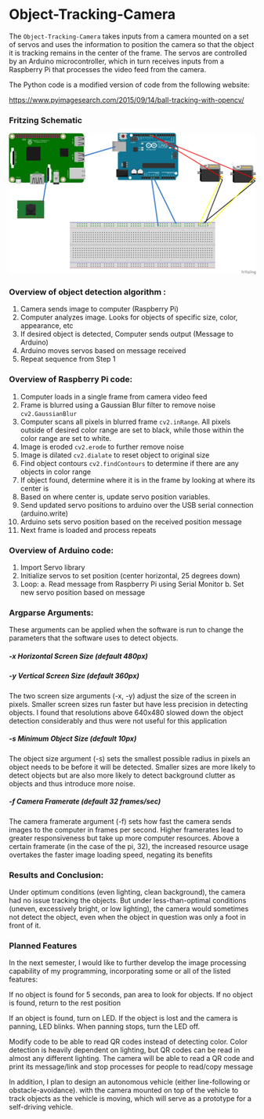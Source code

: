 # Object-Tracking-Camera

The <code>Object-Tracking-Camera</code> takes inputs from a camera mounted on a set of servos and uses the information to position the camera so that 
the object it is tracking remains in the center of the frame. The servos are controlled by an Arduino microcontroller, which in turn 
receives inputs from a Raspberry Pi that processes the video feed from the camera. 

The Python code is a modified version of code from the following website:

https://www.pyimagesearch.com/2015/09/14/ball-tracking-with-opencv/

### Fritzing Schematic
![alt text](https://raw.githubusercontent.com/StefPres/Object-Tracking-Camera/master/Images/Ard_Rasp_Camera_bb.png)

### Overview of object detection algorithm :
1. Camera sends image to computer (Raspberry Pi)
2. Computer analyzes image. Looks for objects of specific size, color, appearance, etc
3. If desired object is detected, Computer sends output (Message to Arduino)
4. Arduino moves servos based on message received
5. Repeat sequence from Step 1

### Overview of Raspberry Pi code:
1. Computer loads in a single frame from camera video feed
2. Frame is blurred using a Gaussian Blur filter to remove noise <code>cv2.GaussianBlur</code>
3. Computer scans all pixels in blurred frame <code>cv2.inRange</code>. All pixels outside of desired color range are set to black, 
while those within the color range are set to white.
4. Image is eroded <code>cv2.erode</code> to further remove noise
5. Image is dilated <code>cv2.dialate</code> to reset object to original size
6. Find object contours <code>cv2.findContours</code> to determine if there are any objects in color range
7. If object found, determine where it is in the frame by looking at where its center is
8. Based on where center is, update servo position variables.
9. Send updated servo positions to arduino over the USB serial connection (arduino.write)
10. Arduino sets servo position based on the received position message
11. Next frame is loaded and process repeats

### Overview of Arduino code:
1. Import Servo library
2. Initialize servos to set position (center horizontal, 25 degrees down)
3. Loop:
a. Read message from Raspberry Pi using Serial Monitor
b. Set new servo position based on message

### Argparse Arguments:
These arguments can be applied when the software is run to change the parameters that the
software uses to detect objects.

##### -x Horizontal Screen Size (default 480px)
##### -y Vertical Screen Size (default 360px)
The two screen size arguments (-x, -y) adjust the size of the screen in pixels. Smaller screen
sizes run faster but have less precision in detecting objects. I found that resolutions above
640x480 slowed down the object detection considerably and thus were not useful for this
application
##### -s Minimum Object Size (default 10px)
The object size argument (-s) sets the smallest possible radius in pixels an object needs to be
before it will be detected. Smaller sizes are more likely to detect objects but are also more likely
to detect background clutter as objects and thus introduce more noise.
##### -f Camera Framerate (default 32 frames/sec)
The camera framerate argument (-f) sets how fast the camera sends images to the computer in
frames per second. Higher framerates lead to greater responsiveness but take up more
computer resources. Above a certain framerate (in the case of the pi, 32), the increased
resource usage overtakes the faster image loading speed, negating its benefits

### Results and Conclusion:
Under optimum conditions (even lighting, clean background), the camera had no issue tracking
the objects. But under less-than-optimal conditions (uneven, excessively bright, or low lighting),
the camera would sometimes not detect the object, even when the object in question was only a
foot in front of it.

### Planned Features
In the next semester, I would like to further develop the image processing capability of my programming, incorporating some or all of the listed features:

If no object is found for 5 seconds, pan area to look for objects. If no object is found, return to the rest position

If an object is found, turn on LED. If the object is lost and the camera is panning, LED blinks. When panning stops, turn the LED off.

Modify code to be able to read QR codes instead of detecting color. Color detection is heavily dependent on lighting, but QR codes can be read in almost any different lighting. The camera will be able to read a QR code and print its message/link and stop processes for people to read/copy message

In addition, I plan to design an autonomous vehicle (either line-following or obstacle-avoidance). with the camera mounted on top of the vehicle to track objects as the vehicle is moving, which will serve as a prototype for a self-driving vehicle.
